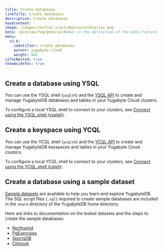 ```yaml
---
title: Create databases
linkTitle: Create databases
description: Create databases
headcontent:
image: /images/section_icons/deploy/enterprise.png
beta: /preview/faq/general/#what-is-the-definition-of-the-beta-feature-tag
menu:
  v2.6:
    identifier: create-databases
    parent: yugabyte-cloud
    weight: 643
isTocNested: true
showAsideToc: true
---
```


## Create a database using YSQL

You can use the YSQL shell (`ysqlsh`) and the [YSQL API](../../api/ysql/) to create and manage YugabyteDB databases and tables in your Yugabyte Cloud clusters.

To configure a local YSQL shell to connect to your clusters, see [Connect using the YSQL shell (ysqlsh)](../connect-to-clusters/#connect-using-the-ysql-shell-ysqlsh).

## Create a keyspace using YCQL

You can use the YCQL shell (`ycqlsh`) and the [YCQL API](../../api/ycql/) to create and manage YugabyteDB keyspaces and tables in your Yugabyte Cloud clusters.

To configure a local YCQL shell to connect to your clusters, see [Connect using the YCQL shell (cqlsh)](../connect-to-clusters/#connect-using-the-ycql-shell-cqlsh).

## Create a database using a sample dataset

[Sample datasets](../../sample-data/) are available to help you learn and explore YugabyteDB. The SQL script files (`.sql`) required to create
sample databases are included in the `share` directory of the YugabyteDB home directory.

Here are links to documentation on the tested datasets and the steps to create the sample databases:

- [Northwind](../../sample-data/northwind/)
- [PgExercises](../../sample-data/pgexercises/)
- [SportsDB](../../sample-data/sportsdb/)
- [Chinook](../../sample-data/chinook/)
